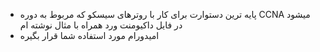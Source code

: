 - پایه ترین دستوارت برای کار با روترهای سیسکو که مربوط به دوره CCNA میشود در فایل داکیومنت ورد همراه با مثال نوشته ام 
- امیدورام مورد استفاده شما قرار بگیره
